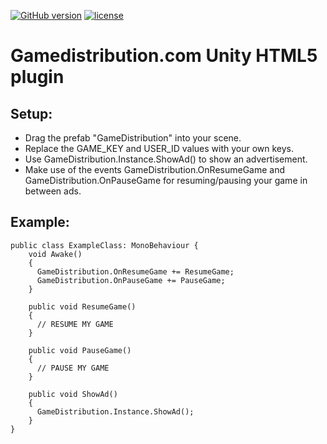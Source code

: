 [![GitHub version](https://img.shields.io/badge/version-1.0.0-green.svg)](https://github.com/GameDistribution/gd-sdk-unity/)
[![license](https://img.shields.io/github/license/mashape/apistatus.svg)](https://github.com/GameDistribution/gd-sdk-unity/blob/master/LICENSE)


# Gamedistribution.com Unity HTML5 plugin

## Setup:
 - Drag the prefab "GameDistribution" into your scene.
 - Replace the GAME_KEY and USER_ID values with your own keys.
 - Use GameDistribution.Instance.ShowAd() to show an advertisement.
 - Make use of the events GameDistribution.OnResumeGame and GameDistribution.OnPauseGame for resuming/pausing your game in between ads.

## Example:

```
public class ExampleClass: MonoBehaviour {
	void Awake()
	{
	  GameDistribution.OnResumeGame += ResumeGame;
	  GameDistribution.OnPauseGame += PauseGame;
	}

	public void ResumeGame()
	{
	  // RESUME MY GAME
	}

	public void PauseGame()
	{
	  // PAUSE MY GAME
	}

	public void ShowAd()
	{
	  GameDistribution.Instance.ShowAd();	
	}
}
```